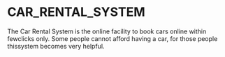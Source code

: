 # CAR_RENTAL_SYSTEM
The Car Rental System is the online facility to book cars online within fewclicks only. Some people cannot afford having a car, for those people thissystem becomes very helpful. 
